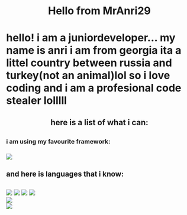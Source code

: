 <!DOCTYPE html>  
<h1 align=center>Hello from MrAnri29<h1/>
hello! i am a juniordeveloper... my name is anri i am from georgia ita a littel country between russia and turkey(not an animal)lol so i love coding and i am a profesional code stealer lolllll
<h2 align=center>here is a list of what i can:<h2/>
<h3>i am using my favourite framework:<h3>
<img src="https://img.shields.io/badge/Node.js-339933?style=for-the-badge&logo=nodedotjs&logoColor=white" />
<h3>
<div id = "center1">
<h3>and here is languages that i know:<h3>
<style>  
#center1 {  
align: center;  
}  
</style>  
<img src="https://img.shields.io/badge/C%23-239120?style=for-the-badge&logo=c-sharp&logoColor=white"/>
<img src="https://img.shields.io/badge/CSS3-1572B6?style=for-the-badge&logo=css3&logoColor=white"/>
<img src="https://img.shields.io/badge/HTML5-E34F26?style=for-the-badge&logo=html5&logoColor=white"/>
<img src="https://img.shields.io/badge/JavaScript-323330?style=for-the-badge&logo=javascript&logoColor=F7DF"/>

 <div> 
<div id="center">
<img src="https://github-readme-stats.vercel.app/api/top-langs/?username=MrAnri29", align=center/>
</div> 
  <div> 
<img src="https://activity-graph.herokuapp.com/graph?username=MrAnri29&theme=minimal"/>
<div> 
 
